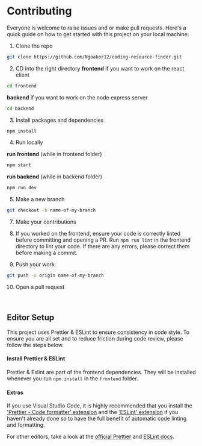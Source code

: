 # Contributing

Everyone is welcome to raise issues and or make pull requests. Here's a quick guide on how to get started with this project on your local machine:

1. Clone the repo

```bash
git clone https://github.com/Ngoakor12/coding-resource-finder.git
```

2. CD into the right directory
   **frontend** if you want to work on the react client

```bash
cd frontend
```

**backend** if you want to work on the node express server

```bash
cd backend
```

3. Install packages and dependencies

```bash
npm install
```

4. Run locally

**run frontend** (while in frontend folder)

```bash
npm start
```

**run backend** (while in backend folder)

```bash
npm run dev
```

5. Make a new branch

```bash
git checkout -b name-of-my-branch
```

7. Make your contributions

8. If you worked on the frontend, ensure your code is correctly linted before committing and opening a PR. Run `npm run lint` in the frontend directory to lint your code. If there are any errors, please correct them before making a commit.

9. Push your work

```bash
git push -u origin name-of-my-branch
```

10. Open a pull request

    <br />

## Editor Setup

This project uses Prettier & ESLint to ensure consistency in code style. To ensure you are all set and to reduce friction during code review, please follow the steps below.

#### Install Prettier & ESLint

Prettier & Eslint are part of the frontend dependencies. They will be installed whenever you run `npm install` in the `frontend` folder.

#### Extras

If you use Visual Studio Code, it is highly recommended that you install the ['Prettier - Code formatter' extension](https://https://marketplace.visualstudio.com/items?itemName=esbenp.prettier-vscode) and the ['ESLint' extension](https://https://marketplace.visualstudio.com/items?itemName=esbenp.prettier-vscode) if you haven't already done so to have the full benefit of automatic code linting and formatting.

For other editors, take a look at the [official Prettier](https://prettier.io/docs/en/editors.html) and [ESLint docs](https://eslint.org/docs/latest/user-guide/integrations#editors).
